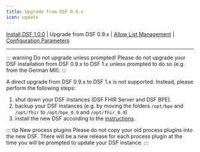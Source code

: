 ```yaml
---
title: Upgrade from DSF 0.9.x
icon: update
---
```

 [Install DSF 1.0.0](install.md) | Upgrade from DSF 0.9.x | [Allow List Management](allowList-mgm.md) | [Configuration Parameters](configuration/README.md)

---


::: warning Do not upgrade unless prompted!
Please do not upgrade your DSF installation from DSF 0.9.x to DSF 1.x unless prompted to do so (e.g. from the German MII). 
:::

A direct upgrade from DSF 0.9.x to DSF 1.x is not supported. Instead, please perform the following steps:


1. shut down your DSF instances (DSF FHIR Server and DSF BPE).
2. backup your DSF instances (e.g. by moving the folders `/opt/bpe` and `/opt/fhir` to `/opt/bpe_0.9` and `/opt/fhir_0.9`)
3. install the new DSF according to the [instructions](install).

::: tip New process plugins
Please do not copy your old process plugins into the new DSF. There will be a new release for each process plugin at the time you will be prompted to update your DSF instance.
:::